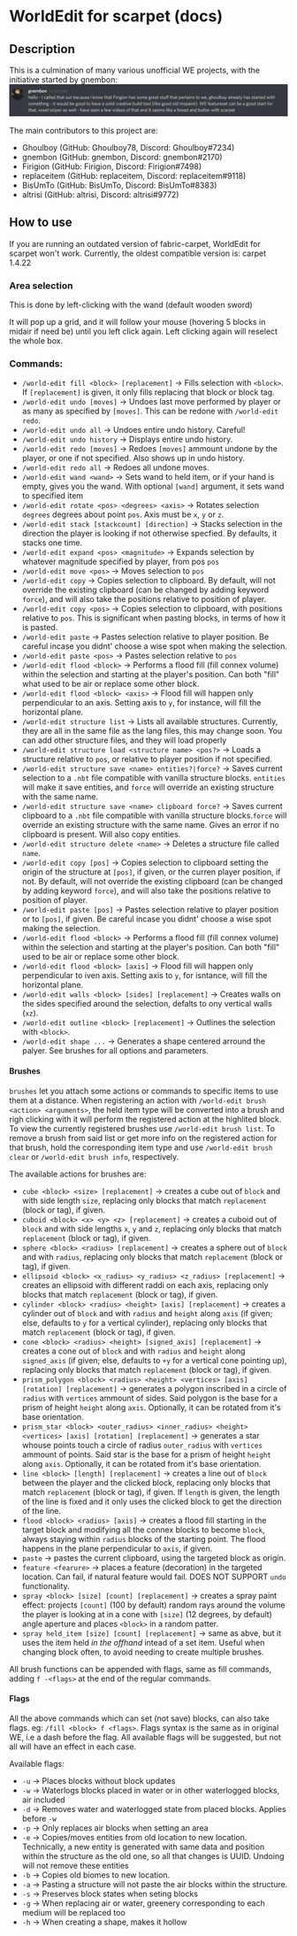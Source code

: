 # WorldEdit for scarpet (docs)

## Description

This is a culmination of many various unofficial WE projects, with the initiative started by gnembon:
![img.png](img.png)

The main contributors to this project are:
 - Ghoulboy     (GitHub: Ghoulboy78, Discord: Ghoulboy#7234)
 - gnembon      (GitHub: gnembon, Discord: gnembon#2170)
 - Firigion     (GitHub: Firigion, Discord: Firigion#7498)
 - replaceitem  (GitHub: replaceitem, Discord: replaceitem#9118)
 - BisUmTo      (GitHub: BisUmTo, Discord: BisUmTo#8383)
 - altrisi	 (GitHub: altrisi, Discord: altrisi#9772)

## How to use

If you are running an outdated version of fabric-carpet, WorldEdit for scarpet won't work. Currently, the oldest compatible
version is: carpet 1.4.22

### Area selection

This is done by left-clicking with the wand (default wooden sword)

It will pop up a grid, and it will follow your mouse (hovering 5 blocks in midair if need be) until you left click again.
Left clicking again will reselect the whole box.

### Commands:
 - `/world-edit fill <block> [replacement]` -> Fills selection with `<block>`. If `[replacement]` is given, it only fills replacing that block or block tag.
 - `/world-edit undo [moves]` -> Undoes last move performed by player or as many as specified by `[moves]`. This can be redone with `/world-edit redo`.
 - `/world-edit undo all` -> Undoes entire undo history. Careful!
 - `/world-edit undo history` -> Displays entire undo history.
 - `/world-edit redo [moves]` -> Redoes `[moves]` ammount undone by the player, or one if not specified. Also shows up in undo history.
 - `/world-edit redo all` -> Redoes all undone moves.
 - `/world-edit wand <wand>` -> Sets wand to held item, or if your hand is empty, gives you the wand. With optional `[wand]` argument, it sets wand to specified item
 - `/world-edit rotate <pos> <degrees> <axis>` -> Rotates selection `degrees` degrees about point `pos`. Axis must be `x`, `y` or `z`.
 - `/world-edit stack [stackcount] [direction]` -> Stacks selection in the direction the player is looking if not otherwise specfied. By defaults, it stacks one time.
 - `/world-edit expand <pos> <magnitude>` -> Expands selection by whatever magnitude specified by player, from pos `pos`
 - `/world-edit move <pos>` -> Moves selection to `pos`
 - `/world-edit copy` -> Copies selection to clipboard. By default, will not override the existing clipboard (can be changed
    by adding keyword `force`), and will also take the positions relative to position of player.
 - `/world-edit copy <pos>` -> Copies selection to clipboard, with positions relative to `pos`. This is significant when 
    pasting blocks, in terms of how it is pasted.
 - `/world-edit paste` -> Pastes selection relative to player position. Be careful incase you didnt' choose a wise spot
    when making the selection.
 - `/world-edit paste <pos>` -> Pastes selection relative to `pos`
 - `/world-edit flood <block>` -> Performs a flood fill (fill connex volume) within the selection and starting at the 
    player's position. Can both "fill"
 what used to be air or replace some other block.
 - `/world-edit flood <block> <axis>` -> Flood fill will happen only perpendicular to an axis. Setting axis to `y`, for 
    instance, will fill the horizontal plane.
 - `/world-edit structure list` -> Lists all available structures. Currently, they are all in the same file as the lang 
    files, this may change soon. You can add other structure files, and they will load properly 
 - `/world-edit structure load <structure name> <pos?>` -> Loads a structure relative to `pos`, or relative to player 
    position if not specified.
 - `/world-edit structure save <name> entities?|force?` -> Saves current selection to a `.nbt` file compatible with vanilla 
    structure blocks. `entities` will make it save entities, and `force` will override an existing structure with the same
    name.
 - `/world-edit structure save <name> clipboard force?` -> Saves current clipboard to a `.nbt` file compatible with vanilla 
    structure blocks.`force` will override an existing structure with the same name. Gives an error if no clipboard is present.
    Will also copy entities.
 - `/world-edit structure delete <name>` -> Deletes a structure file called `name`.
 - `/world-edit copy [pos]` -> Copies selection to clipboard setting the origin of the structure at `[pos]`, if given, or the curren player position, if not. By default, will not override the existing clipboard (can be changed by adding keyword `force`), and will also take the positions relative to position of player.
 - `/world-edit paste [pos]` -> Pastes selection relative to player position or to `[pos]`, if given. Be careful incase you didnt' choose a wise spot making the selection.
 - `/world-edit flood <block>` -> Performs a flood fill (fill connex volume) within the selection and starting at the player's position. Can both "fill" used to be air or replace some other block.
 - `/world-edit flood <block> [axis]` -> Flood fill will happen only perpendicular to iven axis. Setting axis to `y`, for isntance, will fill the horizontal plane.
 - `/world-edit walls <block> [sides] [replacement]` -> Creates walls on the sides specified around the selection, defalts to ony vertical walls (`xz`).
 - `/world-edit outline <block> [replacement]` -> Outlines the selection with `<block>`.
 - `/world-edit shape ...` -> Generates a shape centered arround the palyer. See brushes for all options and parameters.

#### Brushes

`brushes` let you attach some actions or commands to specific items to use them at a distance. When registering an action with `/world-edit brush <action> <arguments>`, the held item type will be converted into a brush and righ clicking with it will perform the registered action at the highlited block. To view the currently registered brushes use `/world-edit brush list`. To remove a brush from said list or get more info on the registered action for that brush, hold the corresponding item type and use `/world-edit brush clear` or `/world-edit brush info`, respectively.

The available actions for brushes are:
- `cube <block> <size> [replacement]` -> creates a cube out of `block` and with side length `size`, replacing only blocks that match `replacement` (block or tag), if given.
- `cuboid <block> <x> <y> <z> [replacement]` -> creates a cuboid out of `block` and with side lengths `x`, `y` and `z`, replacing only blocks that match `replacement` (block or tag), if given.
- `sphere <block> <radius> [replacement]` -> creates a sphere out of `block` and with `radius`, replacing only blocks that match `replacement` (block or tag), if given.
- `ellipsoid <block> <x_radius> <y_radius> <z_radius> [replacement]` -> creates an ellipsoid with different raddi on each axis, replacing only blocks that match `replacement` (block or tag), if given.
- `cylinder <block> <radius> <height> [axis] [replacement]` -> creates a cylinder out of `block` and with `radius` and `height` along `axis` (if given; else, defaults to `y` for a vertical cylinder), replacing only blocks that match `replacement` (block or tag), if given.
- `cone <block> <radius> <height> [signed_axis] [replacement]` -> creates a cone out of `block` and with `radius` and `height` along `signed_axis` (if given; else, defaults to `+y` for a vertical cone pointing up), replacing only blocks that match `replacement` (block or tag), if given.
- `prism_polygon <block> <radius> <height> <vertices> [axis] [rotation] [replacement]` -> generates a polygon inscribed in a circle of `radius` with `vertices` ammount of sides. Said polygon is the base for a prism of height `height` along `axis`. Optionally, it can be rotated from it's base orientation.
- `prism_star <block> <outer_radius> <inner_radius> <height> <vertices> [axis] [rotation] [replacement]` -> generates a star whouse points touch a circle of radius `outer_radius` with `vertices` ammount of points. Said star is the base for a prism of height `height` along `axis`. Optionally, it can be rotated from it's base orientation.
- `line <block> [length] [replacement]` -> creates a line out of `block` between the player and the clicked block, replacing only blocks that match `replacement` (block or tag), if given. If `length` is given, the length of the line is fixed and it only uses the clicked block to get the direction of the line.
- `flood <block> <radius> [axis]` -> creates a flood fill starting in the target block and modifying all the connex blocks to become `block`, always staying within `radius` blocks of the starting point. The flood happens in the plane perpendicular to `axis`, if given.
- `paste` -> pastes the current clipboard, using the targeted block as origin.
- `feature <fearure>` -> places a feature (decoration) in the targeted location. Can fail, if natural feature would fail. DOES NOT SUPPORT `undo` functionality.
- `spray <block> [size] [count] [replacement]` -> creates a spray paint effect: projects `[count]` (100 by default) random rays around the volume the player is looking at in a cone with `[size]` (12 degrees, by default) angle aperture and places `<block>` in a random patter.
- `spray held_item [size] [count] [replacement]` -> same as abve, but it uses the item held _in the offhand_ intead of a set item. Useful when changing block often, to avoid needing to create multiple brushes.

All brush functions can be appended with flags, same as fill commands, adding `f -<flags>` at the end of the regular commands.

#### Flags

All the above commands which can set (not save) blocks, can also take flags. eg: `/fill <block> f <flags>`. Flags syntax
is the same as in original WE, i.e a dash before the flag. All available flags will be suggested, but not all will have
an effect in each case.

Available flags:

 - `-u` -> Places blocks without block updates
 - `-w` -> Waterlogs blocks placed in water or in other waterlogged blocks, air included
 - `-d` -> Removes water and waterlogged state from placed blocks. Applies before `-w`
 - `-p` -> Only replaces air blocks when setting an area
 - `-e` -> Copies/moves entities from old location to new location. Technically, a new entity is generated with same data
    and position within the structure as the old one, so all that changes is UUID. Undoing will not remove these entities
 - `-b` -> Copies old biomes to new location.
 - `-a` -> Pasting a structure will not paste the air blocks within the structure.
 - `-s` -> Preserves block states when seting blocks
 - `-g` -> When replacing air or water, greenery corresponding to each medium will be replaced too
 - `-h` -> When creating a shape, makes it hollow
